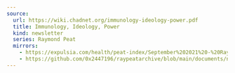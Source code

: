 ```yaml
---
source:
  url: https://wiki.chadnet.org/immunology-ideology-power.pdf
  title: Immunology, Ideology, Power
  kind: newsletter
  series: Raymond Peat
  mirrors:
    - https://expulsia.com/health/peat-index/September%202021%20-%20Ray%20Peat%27s%20Newsletter.pdf
    - https://github.com/0x2447196/raypeatarchive/blob/main/documents/newsletters/immunology-ideology-power.txt
---
```

